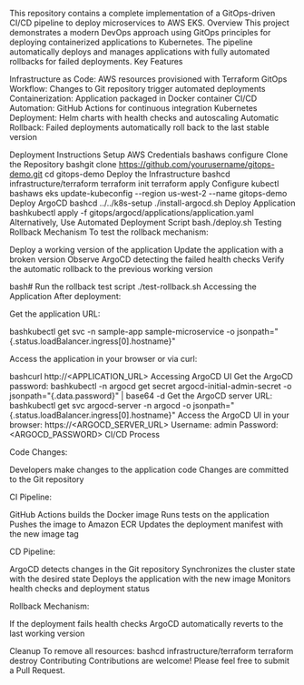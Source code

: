 This repository contains a complete implementation of a GitOps-driven CI/CD pipeline to deploy microservices to AWS EKS.
Overview
This project demonstrates a modern DevOps approach using GitOps principles for deploying containerized applications to Kubernetes. The pipeline automatically deploys and manages applications with fully automated rollbacks for failed deployments.
Key Features

Infrastructure as Code: AWS resources provisioned with Terraform
GitOps Workflow: Changes to Git repository trigger automated deployments
Containerization: Application packaged in Docker container
CI/CD Automation: GitHub Actions for continuous integration
Kubernetes Deployment: Helm charts with health checks and autoscaling
Automatic Rollback: Failed deployments automatically roll back to the last stable version

Deployment Instructions
Setup AWS Credentials
bashaws configure
Clone the Repository
bashgit clone https://github.com/yourusername/gitops-demo.git
cd gitops-demo
Deploy the Infrastructure
bashcd infrastructure/terraform
terraform init
terraform apply
Configure kubectl
bashaws eks update-kubeconfig --region us-west-2 --name gitops-demo
Deploy ArgoCD
bashcd ../../k8s-setup
./install-argocd.sh
Deploy Application
bashkubectl apply -f gitops/argocd/applications/application.yaml
Alternatively, Use Automated Deployment Script
bash./deploy.sh
Testing Rollback Mechanism
To test the rollback mechanism:

Deploy a working version of the application
Update the application with a broken version
Observe ArgoCD detecting the failed health checks
Verify the automatic rollback to the previous working version

bash# Run the rollback test script
./test-rollback.sh
Accessing the Application
After deployment:

Get the application URL:

bashkubectl get svc -n sample-app sample-microservice -o jsonpath="{.status.loadBalancer.ingress[0].hostname}"

Access the application in your browser or via curl:

bashcurl http://<APPLICATION_URL>
Accessing ArgoCD UI
Get the ArgoCD password:
bashkubectl -n argocd get secret argocd-initial-admin-secret -o jsonpath="{.data.password}" | base64 -d
Get the ArgoCD server URL:
bashkubectl get svc argocd-server -n argocd -o jsonpath="{.status.loadBalancer.ingress[0].hostname}"
Access the ArgoCD UI in your browser:
https://<ARGOCD_SERVER_URL>
Username: admin
Password: <ARGOCD_PASSWORD>
CI/CD Process

Code Changes:

Developers make changes to the application code
Changes are committed to the Git repository


CI Pipeline:

GitHub Actions builds the Docker image
Runs tests on the application
Pushes the image to Amazon ECR
Updates the deployment manifest with the new image tag


CD Pipeline:

ArgoCD detects changes in the Git repository
Synchronizes the cluster state with the desired state
Deploys the application with the new image
Monitors health checks and deployment status


Rollback Mechanism:

If the deployment fails health checks
ArgoCD automatically reverts to the last working version



Cleanup
To remove all resources:
bashcd infrastructure/terraform
terraform destroy
Contributing
Contributions are welcome! Please feel free to submit a Pull Request.

